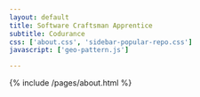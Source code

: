 ```yaml
---
layout: default 
title: Software Craftsman Apprentice
subtitle: Codurance
css: ['about.css', 'sidebar-popular-repo.css']
javascript: ['geo-pattern.js']

---
```


{% include /pages/about.html %}
